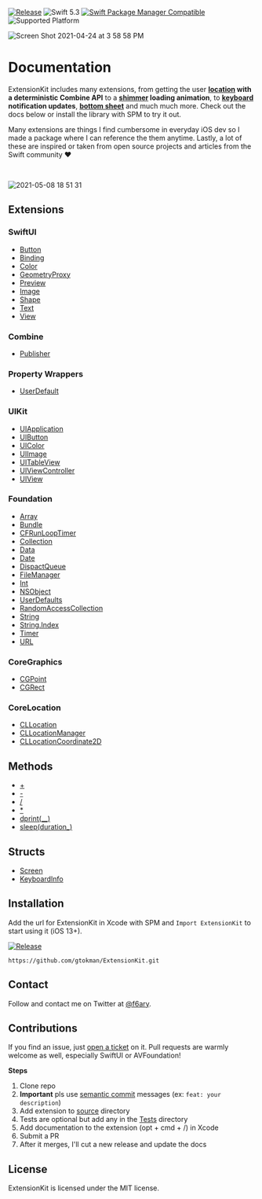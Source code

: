 
[![Release](https://img.shields.io/github/release/gtokman/extensionkit.svg)](https://github.com/gtokman/extensionkit/releases)
![Swift 5.3](https://img.shields.io/badge/Swift-5.3-orange.svg)
[![Swift Package Manager Compatible](https://img.shields.io/badge/spm-compatible-brightgreen.svg)](https://swift.org/package-manager)
![Supported Platform](https://img.shields.io/badge/platform-iOS-lightgrey)

<img alt="Screen Shot 2021-04-24 at 3 58 58 PM" src="https://user-images.githubusercontent.com/12258850/115971376-1380be00-a516-11eb-82cd-451d7e0378fc.png">

# Documentation

ExtensionKit includes many extensions, from getting the user **[location](Documentation/Reference/ExtensionKit/extensions/CLLocationManager.md#receivelocationupdatesonetime) with a deterministic Combine API** to a **[shimmer](Documentation/Reference/ExtensionKit/extensions/View.md#shimmerisactivespeedangle) loading animation**, to **[keyboard](Documentation/Reference/ExtensionKit/extensions/View.md#keyboardstateinfo) notification updates**, **[bottom sheet](Documentation/Reference/ExtensionKit/extensions/View.md#bottomsheetispresentedheightanimationthumbhiddencontent)** and much much more. Check out the docs below or install the library with SPM to try it out.

Many extensions are things I find cumbersome in everyday iOS dev so I made a package where I can reference the them anytime. Lastly, a lot of these are inspired or taken from open source projects and articles from the Swift community ❤️

<br>

![2021-05-08 18 51 31](https://user-images.githubusercontent.com/12258850/117555631-cbda5600-b02e-11eb-8205-26322c8afe34.gif)


## Extensions

### SwiftUI

-   [Button](Documentation/Reference/ExtensionKit/extensions/Button.md)
-   [Binding](Documentation/Reference/ExtensionKit/extensions/Binding.md)
-   [Color](Documentation/Reference/ExtensionKit/extensions/Color.md)
-   [GeometryProxy](Documentation/Reference/ExtensionKit/extensions/GeometryProxy.md)
-   [Preview](Documentation/Reference/ExtensionKit/structs/Preview.md)
-   [Image](Documentation/Reference/ExtensionKit/extensions/Image.md)
-   [Shape](Documentation/Reference/ExtensionKit/extensions/Shape.md)
-   [Text](Documentation/Reference/ExtensionKit/extensions/Text.md)
-   [View](Documentation/Reference/ExtensionKit/extensions/View.md)

### Combine

-   [Publisher](Documentation/Reference/ExtensionKit/extensions/Publisher.md)

### Property Wrappers

-   [UserDefault](Documentation/Reference/ExtensionKit/structs/UserDefault.md)

### UIKit

-   [UIApplication](Documentation/Reference/ExtensionKit/extensions/UIApplication.md)
-   [UIButton](Documentation/Reference/ExtensionKit/extensions/UIButton.md)
-   [UIColor](Documentation/Reference/ExtensionKit/extensions/UIColor.md)
-   [UIImage](Documentation/Reference/ExtensionKit/extensions/UIImage.md)
-   [UITableView](Documentation/Reference/ExtensionKit/extensions/UITableView.md)
-   [UIViewController](Documentation/Reference/ExtensionKit/extensions/UIViewController.md)
-   [UIView](Documentation/Reference/ExtensionKit/extensions/UIView.md)

### Foundation

-   [Array](Documentation/Reference/ExtensionKit/extensions/Array.md)
-   [Bundle](Documentation/Reference/ExtensionKit/extensions/Bundle.md)
-   [CFRunLoopTimer](Documentation/Reference/ExtensionKit/extensions/CFRunLoopTimer.md)
-   [Collection](Documentation/Reference/ExtensionKit/extensions/Collection.md)
-   [Data](Documentation/Reference/ExtensionKit/extensions/Data.md)
-   [Date](Documentation/Reference/ExtensionKit/extensions/Date.md)
-   [DispactQueue](Documentation/Reference/ExtensionKit/extensions/DispactQueue.md)
-   [FileManager](Documentation/Reference/ExtensionKit/extensions/FileManager.md)
-   [Int](Documentation/Reference/ExtensionKit/extensions/Int.md)
-   [NSObject](Documentation/Reference/ExtensionKit/extensions/NSObject.md)
-   [UserDefaults](Documentation/Reference/ExtensionKit/extensions/UserDefaults.md)
-   [RandomAccessCollection](Documentation/Reference/ExtensionKit/extensions/RandomAccessCollection.md)
-   [String](Documentation/Reference/ExtensionKit/extensions/String.md)
-   [String.Index](Documentation/Reference/ExtensionKit/extensions/String.Index.md)
-   [Timer](Documentation/Reference/ExtensionKit/extensions/Timer.md)
-   [URL](Documentation/Reference/ExtensionKit/extensions/URL.md)

### CoreGraphics

-   [CGPoint](Documentation/Reference/ExtensionKit/extensions/CGPoint.md)
-   [CGRect](Documentation/Reference/ExtensionKit/extensions/CGRect.md)

### CoreLocation

-   [CLLocation](Documentation/Reference/ExtensionKit/extensions/CLLocation.md)
-   [CLLocationManager](Documentation/Reference/ExtensionKit/extensions/CLLocationManager.md)
-   [CLLocationCoordinate2D](Documentation/Reference/ExtensionKit/extensions/CLLocationCoordinate2D.md)

## Methods

-   [+](Documentation/Reference/ExtensionKit/methods/+(____).md)
-   [-](Documentation/Reference/ExtensionKit/methods/-(____).md)
-   [/](Documentation/Reference/ExtensionKit/methods/_(____).md)
-   [*](Documentation/Reference/ExtensionKit/methods/_(____).md)
-   [dprint(__)](Documentation/Reference/ExtensionKit/methods/dprint(__).md)
-   [sleep(duration_)](Documentation/Reference/ExtensionKit/methods/sleep(duration_).md)

## Structs

-   [Screen](Documentation/Reference/ExtensionKit/structs/Screen.md)
-   [KeyboardInfo](Documentation/Reference/ExtensionKit/structs/KeyboardInfo.md)


## Installation

Add the url for ExtensionKit in Xcode with SPM and `Import ExtensionKit` to start using it (iOS 13+).
<br>

[![Release](https://img.shields.io/github/release/gtokman/extensionkit.svg)](https://github.com/gtokman/extensionkit/releases)


```
https://github.com/gtokman/ExtensionKit.git
```


## Contact
Follow and contact me on Twitter at [@f6ary](https://www.twitter.com/f6ary).


## Contributions
If you find an issue, just [open a ticket](https://github.com/gtokman/extensionkit/issues/new)
on it. Pull requests are warmly welcome as well, especially SwiftUI or AVFoundation!

**Steps**

1. Clone repo
2. **Important** pls use [semantic commit](https://github.com/conventional-changelog/commitlint#what-is-commitlint) messages (ex: `feat: your description`)
3. Add extension to [source](Sources/ExtensionKit/) directory
4. Tests are optional but add any in the [Tests](Tests) directory
5. Add documentation to the extension (opt + cmd + /) in Xcode
6. Submit a PR
7. After it merges, I'll cut a new release and update the docs

## License
ExtensionKit is licensed under the MIT license.
